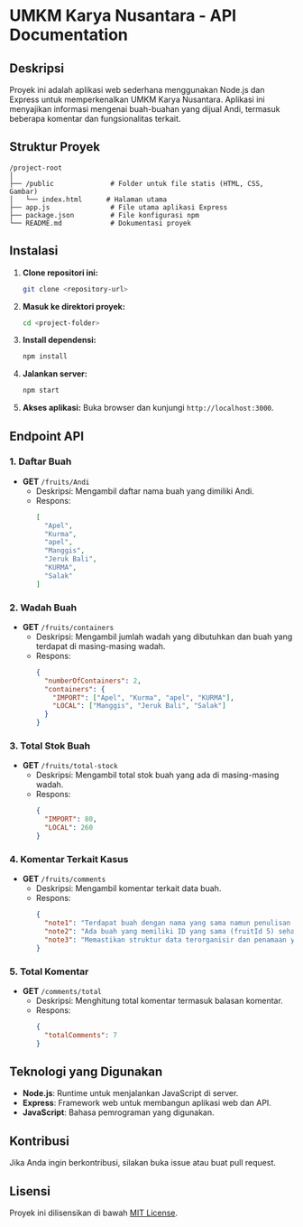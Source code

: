 
# UMKM Karya Nusantara - API Documentation

## Deskripsi
Proyek ini adalah aplikasi web sederhana menggunakan Node.js dan Express untuk memperkenalkan UMKM Karya Nusantara. Aplikasi ini menyajikan informasi mengenai buah-buahan yang dijual Andi, termasuk beberapa komentar dan fungsionalitas terkait.

## Struktur Proyek
```
/project-root
│
├── /public              # Folder untuk file statis (HTML, CSS, Gambar)
│   └── index.html      # Halaman utama
├── app.js               # File utama aplikasi Express
├── package.json         # File konfigurasi npm
└── README.md            # Dokumentasi proyek
```

## Instalasi
1. **Clone repositori ini:**
   ```bash
   git clone <repository-url>
   ```
   
2. **Masuk ke direktori proyek:**
   ```bash
   cd <project-folder>
   ```

3. **Install dependensi:**
   ```bash
   npm install
   ```

4. **Jalankan server:**
   ```bash
   npm start
   ```

5. **Akses aplikasi:**
   Buka browser dan kunjungi `http://localhost:3000`.

## Endpoint API
### 1. Daftar Buah
- **GET** `/fruits/Andi`
  - Deskripsi: Mengambil daftar nama buah yang dimiliki Andi.
  - Respons:
    ```json
    [
      "Apel",
      "Kurma",
      "apel",
      "Manggis",
      "Jeruk Bali",
      "KURMA",
      "Salak"
    ]
    ```

### 2. Wadah Buah
- **GET** `/fruits/containers`
  - Deskripsi: Mengambil jumlah wadah yang dibutuhkan dan buah yang terdapat di masing-masing wadah.
  - Respons:
    ```json
    {
      "numberOfContainers": 2,
      "containers": {
        "IMPORT": ["Apel", "Kurma", "apel", "KURMA"],
        "LOCAL": ["Manggis", "Jeruk Bali", "Salak"]
      }
    }
    ```

### 3. Total Stok Buah
- **GET** `/fruits/total-stock`
  - Deskripsi: Mengambil total stok buah yang ada di masing-masing wadah.
  - Respons:
    ```json
    {
      "IMPORT": 80,
      "LOCAL": 260
    }
    ```

### 4. Komentar Terkait Kasus
- **GET** `/fruits/comments`
  - Deskripsi: Mengambil komentar terkait data buah.
  - Respons:
    ```json
    {
      "note1": "Terdapat buah dengan nama yang sama namun penulisan berbeda (Apel, apel, KURMA, Kurma). Sebaiknya dilakukan konsistensi dalam penulisan.",
      "note2": "Ada buah yang memiliki ID yang sama (fruitId 5) seharusnya setiap buah memiliki ID unik.",
      "note3": "Memastikan struktur data terorganisir dan penamaan yang konsisten dapat memudahkan pengelolaan di masa mendatang."
    }
    ```

### 5. Total Komentar
- **GET** `/comments/total`
  - Deskripsi: Menghitung total komentar termasuk balasan komentar.
  - Respons:
    ```json
    {
      "totalComments": 7
    }
    ```

## Teknologi yang Digunakan
- **Node.js**: Runtime untuk menjalankan JavaScript di server.
- **Express**: Framework web untuk membangun aplikasi web dan API.
- **JavaScript**: Bahasa pemrograman yang digunakan.

## Kontribusi
Jika Anda ingin berkontribusi, silakan buka issue atau buat pull request.

## Lisensi
Proyek ini dilisensikan di bawah [MIT License](LICENSE).
